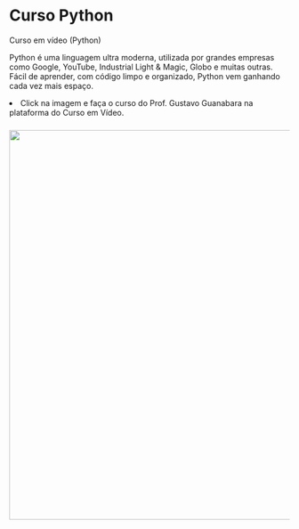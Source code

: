 # Curso Python
 Curso em vídeo (Python)
 
Python é uma linguagem ultra moderna, utilizada por grandes empresas como Google, YouTube, Industrial Light & Magic, Globo e muitas outras. Fácil de aprender, com código limpo e organizado, Python vem ganhando cada vez mais espaço. 

<li> Click na imagem e faça o curso do Prof. Gustavo Guanabara na plataforma do Curso em Vídeo. </li>

###

<div align="center"> 
<a href="https://www.cursoemvideo.com/curso/python-3-mundo-1/" target="_blank"><img src="https://user-images.githubusercontent.com/106653399/174101077-51ea841f-9dac-4477-b4a0-699195b29e48.jpg" target="_blank" width="700px"></a>
</div>

